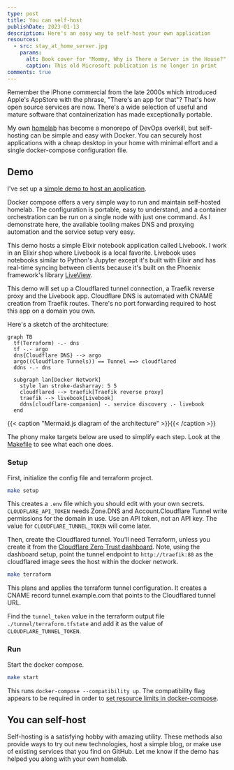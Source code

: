 ```yaml
---
type: post
title: You can self-host
publishDate: 2023-01-13
description: Here's an easy way to self-host your own application
resources:
  - src: stay_at_home_server.jpg
    params:
      alt: Book cover for "Mommy, Why is There a Server in the House?"
      caption: This old Microsoft publication is no longer in print
comments: true
---
```


Remember the iPhone commercial from the late 2000s which introduced Apple's
AppStore with the phrase, "There's an app for that"? That's how open source
services are now. There's a wide selection of useful and mature software that
containerization has made exceptionally portable.

My own [homelab](/homelab) has become a monorepo of DevOps overkill, but
self-hosting can be simple and easy with Docker. You can securely host
applications with a cheap desktop in your home with minimal effort and a single
docker-compose configuration file.

## Demo

I've set up a
[simple demo to host an application](https://github.com/brettinternet/docker-compose-hosted-demo).

Docker compose offers a very simple way to run and maintain self-hosted homelab.
The configuration is portable, easy to understand, and a container orchestration
can be run on a single node with just one command. As I demonstrate here, the
available tooling makes DNS and proxying automation and the service setup very
easy.

This demo hosts a simple Elixir notebook application called Livebook. I work in
an Elixir shop where Livebook is a local favorite. Livebook uses notebooks
similar to Python's Jupyter except it's built with Elixir and has real-time
syncing between clients because it's built on the Phoenix framework's library
[LiveView](https://hexdocs.pm/phoenix_live_view/Phoenix.LiveView.html).

This demo will set up a Cloudflared tunnel connection, a Traefik reverse proxy
and the Livebook app. Cloudflare DNS is automated with CNAME creation from
Traefik routes. There's no port forwarding required to host this app on a domain
you own.

Here's a sketch of the architecture:

```mermaid
graph TB
  tf(Terraform) -.- dns
  tf -.- argo
  dns{Cloudflare DNS} --> argo
  argo((Cloudflare Tunnels)) == Tunnel ==> cloudflared
  ddns -.- dns

  subgraph lan[Docker Network]
    style lan stroke-dasharray: 5 5
    cloudflared --> traefik[Traefik reverse proxy]
    traefik --> livebook[Livebook]
    ddns[cloudflare-companion] -. service discovery .- livebook
  end
```

{{< caption "Mermaid.js diagram of the architecture" >}}{{< /caption >}}

The phony make targets below are used to simplify each step. Look at the
[Makefile](https://github.com/brettinternet/docker-compose-hosted-demo/blob/main/Makefile)
to see what each one does.

### Setup

First, initialize the config file and terraform project.

```sh
make setup
```

This creates a `.env` file which you should edit with your own secrets.
`CLOUDFLARE_API_TOKEN` needs Zone.DNS and Account.Cloudflare Tunnel write
permissions for the domain in use. Use an API token, not an API key. The value
for `CLOUDFLARE_TUNNEL_TOKEN` will come later.

Then, create the Cloudflared tunnel. You'll need Terraform, unless you create it
from the [Cloudflare Zero Trust dashboard](https://one.dash.cloudflare.com/).
Note, using the dashboard setup, point the tunnel endpoint to
`http://traefik:80` as the cloudflared image sees the host within the docker
network.

```sh
make terraform
```

This plans and applies the terraform tunnel configuration. It creates a CNAME
record tunnel.example.com that points to the Cloudflared tunnel URL.

Find the `tunnel_token` value in the terraform output file
`./tunnel/terraform.tfstate` and add it as the value of
`CLOUDFLARE_TUNNEL_TOKEN`.

### Run

Start the docker compose.

```sh
make start
```

This runs `docker-compose --compatibility up`. The compatibility flag appears to
be required in order to
[set resource limits in docker-compose](https://github.com/docker/compose/issues/4513).

## You can self-host

Self-hosting is a satisfying hobby with amazing utility. These methods also
provide ways to try out new technologies, host a simple blog, or make use of
existing services that you find on GitHub. Let me know if the demo has helped
you along with your own homelab.
